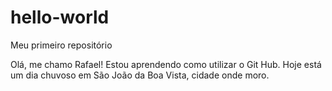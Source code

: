 # hello-world
Meu primeiro repositório

Olá, me chamo Rafael!
Estou aprendendo como utilizar o Git Hub.
Hoje está um dia chuvoso em São João da Boa Vista, cidade onde moro.
